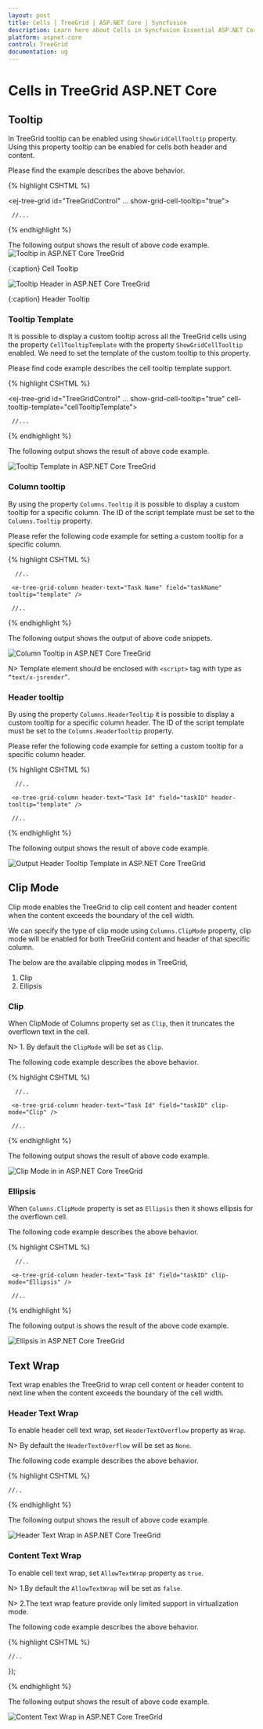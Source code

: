 ```yaml
---
layout: post
title: Cells | TreeGrid | ASP.NET Core | Syncfusion
description: Learn here about Cells in Syncfusion Essential ASP.NET Core TreeGrid Control, its elements, and more.
platform: aspnet-core
control: TreeGrid
documentation: ug
---
```


# Cells in TreeGrid ASP.NET Core 

## Tooltip

In TreeGrid tooltip can be enabled using `ShowGridCellTooltip` property. Using this property tooltip can be enabled for cells both header and content.

Please find the example describes the above behavior.

{% highlight CSHTML %}

<ej-tree-grid id="TreeGridControl" … show-grid-cell-tooltip="true">

     //...

</ej-tree-grid>

{% endhighlight  %}

The following output shows the result of above code example.
![Tooltip in ASP.NET Core TreeGrid](Cell/tooltip.png)

{:caption}
Cell Tooltip

![Tooltip Header in ASP.NET Core TreeGrid](Cell/headerTooltip.png)

{:caption}
Header Tooltip


### Tooltip Template

It is possible to display a custom tooltip across all the TreeGrid cells using the property `CellTooltipTemplate` with the property `ShowGridCellTooltip` enabled. We need to set the template of the custom tooltip to this property.

Please find code example describes the cell tooltip template support.

{% highlight CSHTML %}

<ej-tree-grid id="TreeGridControl" … show-grid-cell-tooltip="true" cell-tooltip-template="cellTooltipTemplate">

     //...

</ej-tree-grid>

<script type="text/x-jsrender" id="cellTooltipTemplate">
    <table>
        <tr>
            <td style='padding:5px;font-weight: bold;'>
                Task ID
            </td>
            <td style='padding:5px;'>
                : {{"{{"}}:#data['record']['taskID']{{}}}}
            </td>
        </tr>
        <tr>
            <td style='padding:5px;font-weight: bold;'>
                Task Name
            </td>
            <td style='padding:5px;'>
                : {{"{{"}}:#data['record']['taskName']{{}}}}
            </td>
        </tr>
        <tr>
            <td style='padding:5px;font-weight: bold;'>
                Start Date
            </td>
            <td style='padding:5px;'>
                : {{"{{"}}:#data['record']['startDate']{{}}}}
            </td>
        </tr>
        <tr>
            <td style='padding:5px;font-weight: bold;'>
                End Date
            </td>
            <td style='padding:5px;'>
                : {{"{{"}}:#data['record']['endDate']{{}}}}
            </td>
        </tr>
        <tr>
            <td style='padding:5px;font-weight: bold;'>
                Duration
            </td>
            <td style='padding:5px;'>
                : {{"{{"}}:#data['record']['duration']{{}}}}
            </td>
        </tr>
        <tr>
            <td style='padding:5px;font-weight: bold;'>
                Progress
            </td>
            <td style='padding:5px;'>
                : {{"{{"}}:#data['record']['progress']{{}}}}
            </td>
        </tr>
    </table>
</script>

{% endhighlight %}

The following output shows the result of above code example.

![Tooltip Template in ASP.NET Core TreeGrid](Cell/gridcelltemplate.png)

### Column tooltip

By using the property `Columns.Tooltip` it is possible to display a custom tooltip for a specific column. The ID of the script template must be set to the `Columns.Tooltip` property.

Please refer the following code example for setting a custom tooltip for a specific column.

{% highlight CSHTML %}

<script type="text/x-jsrender" id="template">
    <div style='padding:10px;color:red;font-weight: bold;'>
        {{"{{"}}:#data['record']['taskName']{{}}}}
    </div>
</script>

<ej-tree-grid id="TreeGridControl" child-mapping="Children" >

  <e-tree-grid-columns>

      //..

     <e-tree-grid-column header-text="Task Name" field="taskName" tooltip="template" />

     //..

  </e-tree-grid-columns>          

</ej-tree-grid>

{% endhighlight %}

The following output shows the output of above code snippets.

![Column Tooltip in ASP.NET Core TreeGrid](Cell/cellTooltipTemplate.png)

N> Template element should be enclosed with `<script>` tag with type as `“text/x-jsrender”`.

### Header tooltip

By using the property `Columns.HeaderTooltip` it is possible to display a custom tooltip for a specific column header. The ID of the script template must be set to the `Columns.HeaderTooltip` property.

Please refer the following code example for setting a custom tooltip for a specific column header.

{% highlight CSHTML %}

<script type="text/x-jsrender" id="template">
    <div style='padding:10px;color:blue;font-weight: bold;'>
        {{"{{"}}:#data['column']['headerText']{{}}}}
    </div>
</script>

<ej-tree-grid id="TreeGridControl" child-mapping="Children" >

  <e-tree-grid-columns>

      //..

     <e-tree-grid-column header-text="Task Id" field="taskID" header-tooltip="template" />

     //..

  </e-tree-grid-columns>             

</ej-tree-grid>

{% endhighlight %}

The following output shows the result of above code example.

![Output Header Tooltip Template in ASP.NET Core TreeGrid](Cell/headerTooltipTemplate.png)


## Clip Mode

Clip mode enables the TreeGrid to clip cell content and header content when the content exceeds the boundary of the cell width. 

We can specify the type of clip mode using `Columns.ClipMode` property, clip mode will be enabled for both TreeGrid content and header of that specific column.

The below are the available clipping modes in TreeGrid,

1. Clip
2. Ellipsis

### Clip

When ClipMode of Columns property set as `Clip`, then it truncates the overflown text in the cell.

N> 1. By default the `ClipMode` will be set as `Clip`.

The following code example describes the above behavior.

{% highlight CSHTML %}

<ej-tree-grid id="TreeGridControl" child-mapping="Children" >

  <e-tree-grid-columns>

      //..

     <e-tree-grid-column header-text="Task Id" field="taskID" clip-mode="Clip" />

     //..

  </e-tree-grid-columns>             

</ej-tree-grid>

{% endhighlight %}

The following output shows the result of above code example.

![Clip Mode in in ASP.NET Core TreeGrid](Cell/clipmode.png)

### Ellipsis

When `Columns.ClipMode` property is set as `Ellipsis` then it shows ellipsis for the overflown cell.

The following code example describes the above behavior.

{% highlight CSHTML %}

<ej-tree-grid id="TreeGridControl" child-mapping="Children" >

  <e-tree-grid-columns>

      //..

     <e-tree-grid-column header-text="Task Id" field="taskID" clip-mode="Ellipsis" />

     //..

  </e-tree-grid-columns>             

</ej-tree-grid>

{% endhighlight %}

The following output is shows the result of the above code example.

![Ellipsis in ASP.NET Core TreeGrid](Cell/ellipsisMode.png)

## Text Wrap
Text wrap enables the TreeGrid to wrap cell content or header content to next line when the content exceeds the boundary of the cell width.

### Header Text Wrap

To enable header cell text wrap, set `HeaderTextOverflow` property as `Wrap`.

N> By default the `HeaderTextOverflow` will be set as `None`.

The following code example describes the above behavior.

{% highlight CSHTML %}

<ej-tree-grid id="TreeGridControl" child-mapping="Children" header-text-overflow="Wrap" >

    //..           

</ej-tree-grid>

{% endhighlight %}

The following output shows the result of above code example.

![Header Text Wrap in ASP.NET Core TreeGrid](Cell/headerTextOverflow.png)

### Content Text Wrap

To enable cell text wrap, set `AllowTextWrap` property as `true`.

N> 1.By default the `AllowTextWrap` will be set as `false`.

N> 2.The text wrap feature provide only limited support in virtualization mode.

The following code example describes the above behavior.

{% highlight CSHTML %}

<ej-tree-grid id="TreeGridControl" child-mapping="Children" allow-text-wrap="true" >

    //..           

</ej-tree-grid>

});

{% endhighlight %}

The following output shows the result of above code example.

![Content Text Wrap in ASP.NET Core TreeGrid](Cell/textWrap.png)